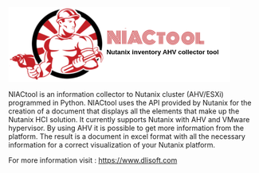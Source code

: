 ![Alt text](https://github.com/dlira2/Nutanix-tools-for-AHV/blob/master/NIAClogo.png?raw=true)

NIACtool is an information collector to Nutanix cluster (AHV/ESXi) programmed in Python. NIACtool uses the API provided by Nutanix for the creation of a document that displays all the elements that make up the Nutanix HCI solution. It currently supports Nutanix with AHV and VMware hypervisor. By using AHV it is possible to get more information from the platform. The result is a document in excel format with all the necessary information for a correct visualization of your Nutanix platform.

For more information visit : https://www.dlisoft.com
